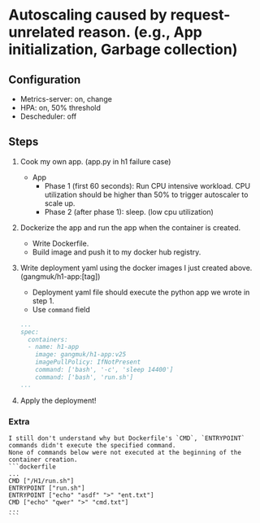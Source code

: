 # Autoscaling caused by request-unrelated reason. (e.g., App initialization, Garbage collection)

## Configuration
- Metrics-server: on, change 
- HPA: on, 50% threshold
- Descheduler: off

## Steps
1. Cook my own app. (app.py in h1 failure case)
    - App
        - Phase 1 (first 60 seconds): Run CPU intensive workload. CPU utilization should be higher than 50% to trigger autoscaler to scale up.
        - Phase 2 (after phase 1): sleep. (low cpu utilization)

2. Dockerize the app and run the app when the container is created.
    - Write Dockerfile.
    - Build image and push it to my docker hub registry.
3. Write deployment yaml using the docker images I just created above. (gangmuk/h1-app:[tag])
    - Deployment yaml file should execute the python app we wrote in step 1.
    - Use `command` field
    ```yaml
    ...
    spec:
      containers:
      - name: h1-app
        image: gangmuk/h1-app:v25
        imagePullPolicy: IfNotPresent
        command: ['bash', '-c', 'sleep 14400']
        command: ['bash', 'run.sh']
    ...
    ```
4. Apply the deployment!


### Extra
    I still don't understand why but Dockerfile's `CMD`, `ENTRYPOINT` commands didn't execute the specified command.
    None of commands below were not executed at the beginning of the container creation.
    ```dockerfile
    ...
    CMD ["/H1/run.sh"]
    ENTRYPOINT ["run.sh"]
    ENTRYPOINT ["echo" "asdf" ">" "ent.txt"]
    CMD ["echo" "qwer" ">" "cmd.txt"]
    ...
    ```
